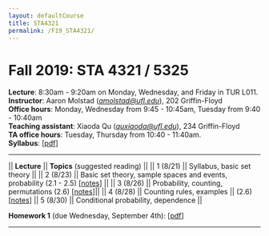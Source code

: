 ```yaml
---
layout: defaultCourse
title: STA4321
permalink: /F19_STA4321/
---
```

# Fall 2019: STA 4321 / 5325  
**Lecture**: 8:30am - 9:20am on Monday, Wednesday, and Friday in TUR L011.  
**Instructor**: Aaron Molstad (*amolstad@ufl.edu*), 202 Griffin-Floyd  
**Office hours**: Monday, Wednesday from 9:45 - 10:45am, Tuesday from 9:40 - 10:40am  
**Teaching assistant**: Xiaoda Qu (*quxiaoda@ufl.edu*), 234 Griffin-Floyd  
**TA office hours**: Tuesday, Thursday from 10:40 - 11:40am.  
**Syllabus**: [[pdf](/docs/Syllabus.pdf)]  

---------------


||  **Lecture** ||  **Topics** (suggested reading) ||
|| 1 (8/21)  || Syllabus, basic set theory ||
|| 2 (8/23)  || Basic set theory, sample spaces and events, probability (2.1 - 2.5) [[notes](https://ufl.instructure.com/courses/382258/files/45098575/download?wrap=1)] ||
|| 3 (8/26)  || Probability, counting, permutations (2.6) [[notes](https://ufl.instructure.com/courses/382258/files/45098576/download?wrap=1)]|| 
|| 4 (8/28)  || Counting rules, examples || (2.6) [[notes](https://ufl.instructure.com/courses/382258/files/45124035/download?wrap=1)] 
|| 5 (8/30)  || Conditional probability, dependence   ||  

**Homework 1** (due Wednesday, September 4th): [[pdf](/docs/STA4321_F19_Homework1.pdf)]


---------------
